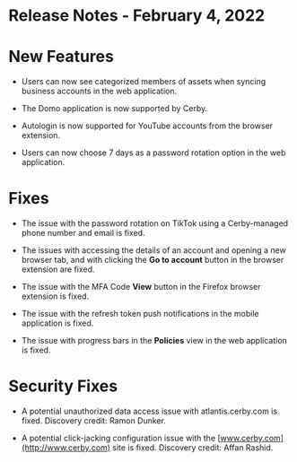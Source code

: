 # Release Notes - February 4, 2022

# New Features

  * Users can now see categorized members of assets when syncing business accounts in the web application.

  * The Domo application is now supported by Cerby.

  * Autologin is now supported for YouTube accounts from the browser extension.

  * Users can now choose 7 days as a password rotation option in the web application.

# Fixes

  * The issue with the password rotation on TikTok using a Cerby-managed phone number and email is fixed.

  * The issues with accessing the details of an account and opening a new browser tab, and with clicking the **Go to account** button in the browser extension are fixed.

  * The issue with the MFA Code **View** button in the Firefox browser extension is fixed.

  * The issue with the refresh token push notifications in the mobile application is fixed.

  * The issue with progress bars in the **Policies** view in the web application is fixed.

# Security Fixes

  * A potential unauthorized data access issue with atlantis.cerby.com is fixed. Discovery credit: Ramon Dunker.

  * A potential click-jacking configuration issue with the [www.cerby.com](http://www.cerby.com) site is fixed. Discovery credit: Affan Rashid.

